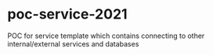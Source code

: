 # poc-service-2021
POC for service template which contains connecting to other internal/external services and databases
